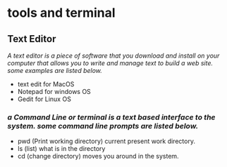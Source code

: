 # tools and terminal 

## Text Editor
*A text editor is a piece of software that you download and install on your computer that allows you to write and manage text to build a web site. some examples are listed below.*

+ text edit for MacOS
+ Notepad for windows OS
+ Gedit for Linux OS

### *a Command Line or terminal is a text based interface to the system. some command line prompts are listed below.*

+ pwd (Print working directory) current present work directory.
+ ls (list) what is in the directory
+ cd (change directory) moves you around in the system.

